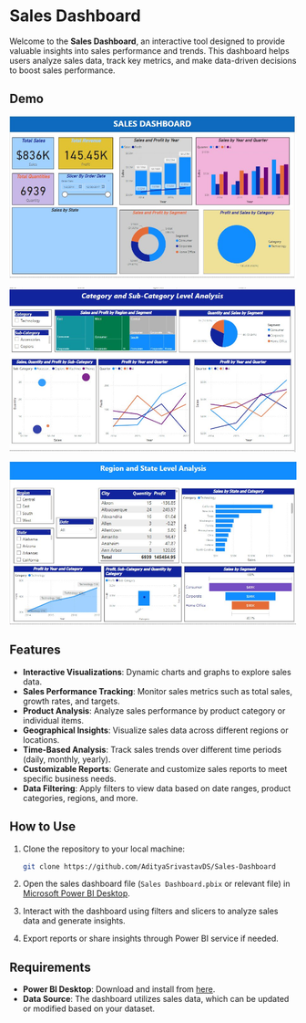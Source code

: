 # Sales Dashboard

Welcome to the **Sales Dashboard**, an interactive tool designed to provide valuable insights into sales performance and trends. This dashboard helps users analyze sales data, track key metrics, and make data-driven decisions to boost sales performance.

## Demo

![Project Logo](resources/view1.jpg)

![Project Logo](resources/view2.jpg)

![Project Logo](resources/view3.jpg)


## Features

- **Interactive Visualizations**: Dynamic charts and graphs to explore sales data.
- **Sales Performance Tracking**: Monitor sales metrics such as total sales, growth rates, and targets.
- **Product Analysis**: Analyze sales performance by product category or individual items.
- **Geographical Insights**: Visualize sales data across different regions or locations.
- **Time-Based Analysis**: Track sales trends over different time periods (daily, monthly, yearly).
- **Customizable Reports**: Generate and customize sales reports to meet specific business needs.
- **Data Filtering**: Apply filters to view data based on date ranges, product categories, regions, and more.

## How to Use

1. Clone the repository to your local machine:
    ```bash
    git clone https://github.com/AdityaSrivastavDS/Sales-Dashboard
    ```

2. Open the sales dashboard file (`Sales Dashboard.pbix` or relevant file) in [Microsoft Power BI Desktop](https://powerbi.microsoft.com/desktop/).

3. Interact with the dashboard using filters and slicers to analyze sales data and generate insights.

4. Export reports or share insights through Power BI service if needed.

## Requirements

- **Power BI Desktop**: Download and install from [here](https://powerbi.microsoft.com/desktop/).
- **Data Source**: The dashboard utilizes sales data, which can be updated or modified based on your dataset.

